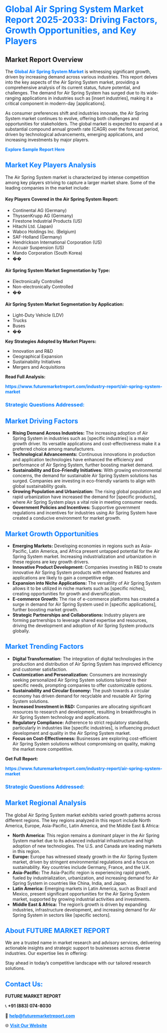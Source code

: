 <h1 style="color: #007BFF;">Global Air Spring System Market Report 2025-2033: Driving Factors, Growth Opportunities, and Key Players</h1>

<section id="overview">
<h2>Market Report Overview</h2>
<p>The <a href="https://www.futuremarketreport.com/industry-report/air-spring-system-market" style="color: #007BFF; text-decoration: none;"><strong>Global Air Spring System Market</strong></a> is witnessing significant growth, driven by increasing demand across various industries. This report delves into the key aspects of the Air Spring System market, providing a comprehensive analysis of its current status, future potential, and challenges. The demand for Air Spring System has surged due to its wide-ranging applications in industries such as [insert industries], making it a critical component in modern-day [applications].</p>
<p>As consumer preferences shift and industries innovate, the Air Spring System market continues to evolve, offering both challenges and opportunities for stakeholders. The global market is expected to expand at a substantial compound annual growth rate (CAGR) over the forecast period, driven by technological advancements, emerging applications, and increasing investments by major players.</p>
</section>

<section id="overview">
<p><a href="https://www.futuremarketreport.com/request-sample/reportId=117649" style="color: #007BFF; text-decoration: none;"><strong>Explore Sample Report Here</strong></a></p>
</section>

<section id="key-players">
<h2 style="color: #007BFF;">Market Key Players Analysis</h2>
<p>The Air Spring System market is characterized by intense competition among key players striving to capture a larger market share. Some of the leading companies in the market include:</p>
<h4>Key Players Covered in the Air Spring System Report:</h4>
<ul><li>Continental AG (Germany)</li><li>ThyssenKrupp AG (Germany)</li><li>Firestone Industrial Products (US)</li><li>Hitachi Ltd. (Japan)</li><li>Wabco Holdings Inc. (Belgium)</li><li>SAF-Holland (Germany)</li><li>Hendrickson International Corporation (US)</li><li>Accuair Suspension (US)</li><li>Mando Corporation (South Korea)</li><li>��</li></ul>
<h4>Air Spring System Market Segmentation by Type:</h4>
<ul><li>Electronically Controlled</li><li>Non-electronically Controlled</li><li>��</li></ul>

<h4>Air Spring System Market Segmentation by Application:</h4>
<ul><li>Light-Duty Vehicle (LDV)</li><li>Trucks</li><li>Buses</li><li>��</li></ul>
<p><strong>Key Strategies Adopted by Market Players:</strong></p>
<ul>
<li>Innovation and R&D</li>
<li>Geographical Expansion</li>
<li>Sustainability Initiatives</li>
<li>Mergers and Acquisitions</li>
</ul>
</section>

<section>
<p><strong>Read Full Analysis: </strong></p><a href="https://www.futuremarketreport.com/industry-report/air-spring-system-market" style="color: #007BFF; text-decoration: none;"><strong>https://www.futuremarketreport.com/industry-report/air-spring-system-market</strong></a>
<h3 style="color: #007BFF;">Strategic Questions Addressed:</h3>
</section>

<section id="driving-factors">
<h2 style="color: #007BFF;">Market Driving Factors</h2>
<ul>
<li><strong>Rising Demand Across Industries:</strong> The increasing adoption of Air Spring System in industries such as [specific industries] is a major growth driver. Its versatile applications and cost-effectiveness make it a preferred choice among manufacturers.</li>
<li><strong>Technological Advancements:</strong> Continuous innovations in production and application technologies have enhanced the efficiency and performance of Air Spring System, further boosting market demand.</li>
<li><strong>Sustainability and Eco-Friendly Initiatives:</strong> With growing environmental concerns, the demand for sustainable Air Spring System solutions has surged. Companies are investing in eco-friendly variants to align with global sustainability goals.</li>
<li><strong>Growing Population and Urbanization:</strong> The rising global population and rapid urbanization have increased the demand for [specific products], where Air Spring System plays a vital role in meeting consumer needs.</li>
<li><strong>Government Policies and Incentives:</strong> Supportive government regulations and incentives for industries using Air Spring System have created a conducive environment for market growth.</li>
</ul>
</section>

<section id="growth-opportunities">
<h2 style="color: #007BFF;">Market Growth Opportunities</h2>
<ul>
<li><strong>Emerging Markets:</strong> Developing economies in regions such as Asia-Pacific, Latin America, and Africa present untapped potential for the Air Spring System market. Increasing industrialization and urbanization in these regions are key growth drivers.</li>
<li><strong>Innovative Product Development:</strong> Companies investing in R&D to create innovative Air Spring System products with enhanced features and applications are likely to gain a competitive edge.</li>
<li><strong>Expansion into Niche Applications:</strong> The versatility of Air Spring System allows it to be utilized in niche markets such as [specific niches], creating opportunities for growth and diversification.</li>
<li><strong>E-commerce Growth:</strong> The rise of e-commerce platforms has created a surge in demand for Air Spring System used in [specific applications], further boosting market growth.</li>
<li><strong>Strategic Partnerships and Collaborations:</strong> Industry players are forming partnerships to leverage shared expertise and resources, driving the development and adoption of Air Spring System products globally.</li>
</ul>
</section>

<section id="trending-factors">
<h2 style="color: #007BFF;">Market Trending Factors</h2>
<ul>
<li><strong>Digital Transformation:</strong> The integration of digital technologies in the production and distribution of Air Spring System has improved efficiency and customer satisfaction.</li>
<li><strong>Customization and Personalization:</strong> Consumers are increasingly seeking personalized Air Spring System solutions tailored to their specific needs, prompting companies to offer customizable options.</li>
<li><strong>Sustainability and Circular Economy:</strong> The push towards a circular economy has driven demand for recyclable and reusable Air Spring System solutions.</li>
<li><strong>Increased Investment in R&D:</strong> Companies are allocating significant resources to research and development, resulting in breakthroughs in Air Spring System technology and applications.</li>
<li><strong>Regulatory Compliance:</strong> Adherence to strict regulatory standards, particularly in industries like [specific industries], is influencing product development and quality in the Air Spring System market.</li>
<li><strong>Focus on Cost-Effectiveness:</strong> Businesses are exploring cost-efficient Air Spring System solutions without compromising on quality, making the market more competitive.</li>
</ul>
</section>

<section>
<p><strong>Get Full Report: </strong></p><a href="https://www.futuremarketreport.com/industry-report/air-spring-system-market" style="color: #007BFF; text-decoration: none;"><strong>https://www.futuremarketreport.com/industry-report/air-spring-system-market</strong></a>
<h3 style="color: #007BFF;">Strategic Questions Addressed:</h3>
</section>


<section id="regional-analysis">
<h2 style="color: #007BFF;">Market Regional Analysis</h2>
<p>The global Air Spring System market exhibits varied growth patterns across different regions. The key regions analyzed in this report include North America, Europe, Asia-Pacific, Latin America, and the Middle East & Africa:</p>
<ul>
<li><strong>North America:</strong> This region remains a dominant player in the Air Spring System market due to its advanced industrial infrastructure and high adoption of new technologies. The U.S. and Canada are leading markets in this region.</li>
<li><strong>Europe:</strong> Europe has witnessed steady growth in the Air Spring System market, driven by stringent environmental regulations and a focus on sustainability. Key countries include Germany, France, and the U.K.</li>
<li><strong>Asia-Pacific:</strong> The Asia-Pacific region is experiencing rapid growth, fueled by industrialization, urbanization, and increasing demand for Air Spring System in countries like China, India, and Japan.</li>
<li><strong>Latin America:</strong> Emerging markets in Latin America, such as Brazil and Mexico, present significant opportunities for the Air Spring System market, supported by growing industrial activities and investments.</li>
<li><strong>Middle East & Africa:</strong> The region’s growth is driven by expanding industries, infrastructure development, and increasing demand for Air Spring System in sectors like [specific sectors].</li>
</ul>
</section>

<footer>
<h2 style="color: #007BFF;">About FUTURE MARKET REPORT</h2>
<p>We are a trusted name in market research and advisory services, delivering actionable insights and strategic support to businesses across diverse industries. Our expertise lies in offering:</p>

<p>Stay ahead in today’s competitive landscape with our tailored research solutions.</p>

<h2 style="color: #007BFF;">Contact Us:</h2>
<p><strong>FUTURE MARKET REPORT</strong></p>
<p>📞 <strong>+91 (883) 074-8030</strong></p>
<p>📧 <strong><a href="mailto:help@futuremarketreport.com" style="color: #007BFF;">help@futuremarketreport.com</a></strong></p>
<p>🌐 <strong><a href="https://www.futuremarketreport.com/" style="color: #007BFF;">Visit Our Website</a></strong></p>
</footer>